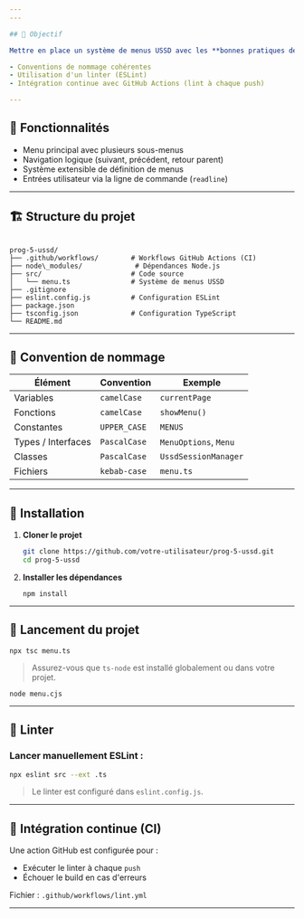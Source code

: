 ```yaml
---
---

## 🚀 Objectif

Mettre en place un système de menus USSD avec les **bonnes pratiques de développement**:

- Conventions de nommage cohérentes
- Utilisation d'un linter (ESLint)
- Intégration continue avec GitHub Actions (lint à chaque push)

---
```


## 🧠 Fonctionnalités

- Menu principal avec plusieurs sous-menus
- Navigation logique (suivant, précédent, retour parent)
- Système extensible de définition de menus
- Entrées utilisateur via la ligne de commande (`readline`)

---

## 🏗️ Structure du projet

```

prog-5-ussd/
├── .github/workflows/        # Workflows GitHub Actions (CI)
├── node\_modules/             # Dépendances Node.js
├── src/                      # Code source
│   └── menu.ts               # Système de menus USSD
├── .gitignore
├── eslint.config.js          # Configuration ESLint
├── package.json
├── tsconfig.json             # Configuration TypeScript
└── README.md

```

---

## 🧭 Convention de nommage

| Élément            | Convention   | Exemple               |
| ------------------ | ------------ | --------------------- |
| Variables          | `camelCase`  | `currentPage`         |
| Fonctions          | `camelCase`  | `showMenu()`          |
| Constantes         | `UPPER_CASE` | `MENUS`               |
| Types / Interfaces | `PascalCase` | `MenuOptions`, `Menu` |
| Classes            | `PascalCase` | `UssdSessionManager`  |
| Fichiers           | `kebab-case` | `menu.ts`             |

---

## 🔧 Installation

1. **Cloner le projet**

   ```bash
   git clone https://github.com/votre-utilisateur/prog-5-ussd.git
   cd prog-5-ussd
   ```

2. **Installer les dépendances**

   ```
   npm install
   ```

---

## 🧪 Lancement du projet

```
npx tsc menu.ts
```

> Assurez-vous que `ts-node` est installé globalement ou dans votre projet.

```
node menu.cjs
```

---

## 🧹 Linter

### Lancer manuellement ESLint :

```bash
npx eslint src --ext .ts
```

> Le linter est configuré dans `eslint.config.js`.

---

## 🔁 Intégration continue (CI)

Une action GitHub est configurée pour :

- Exécuter le linter à chaque `push`
- Échouer le build en cas d'erreurs

Fichier : `.github/workflows/lint.yml`

---
